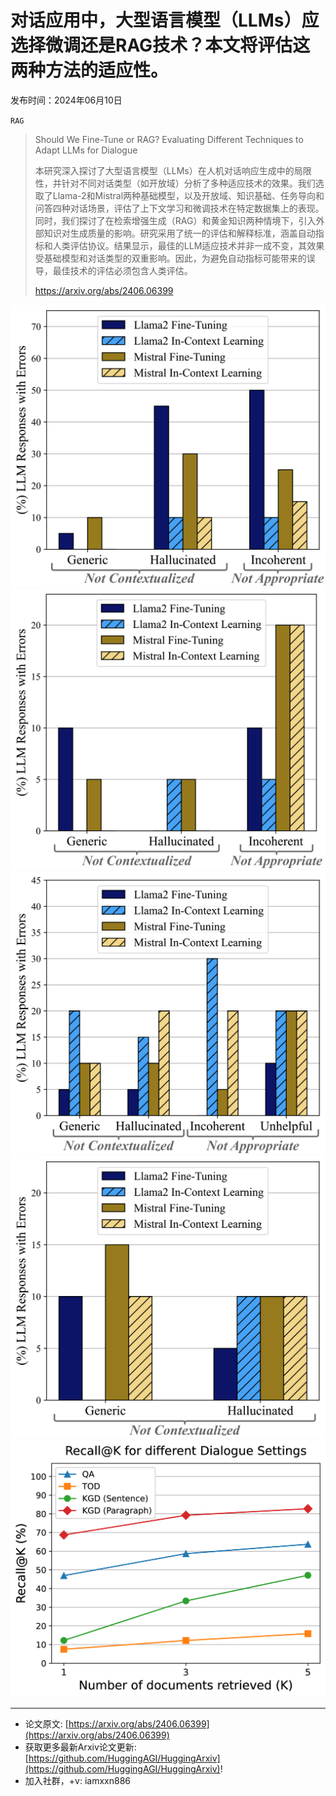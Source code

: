 # 对话应用中，大型语言模型（LLMs）应选择微调还是RAG技术？本文将评估这两种方法的适应性。
发布时间：2024年06月10日

`RAG`
> Should We Fine-Tune or RAG? Evaluating Different Techniques to Adapt LLMs for Dialogue
>
> 本研究深入探讨了大型语言模型（LLMs）在人机对话响应生成中的局限性，并针对不同对话类型（如开放域）分析了多种适应技术的效果。我们选取了Llama-2和Mistral两种基础模型，以及开放域、知识基础、任务导向和问答四种对话场景，评估了上下文学习和微调技术在特定数据集上的表现。同时，我们探讨了在检索增强生成（RAG）和黄金知识两种情境下，引入外部知识对生成质量的影响。研究采用了统一的评估和解释标准，涵盖自动指标和人类评估协议。结果显示，最佳的LLM适应技术并非一成不变，其效果受基础模型和对话类型的双重影响。因此，为避免自动指标可能带来的误导，最佳技术的评估必须包含人类评估。
>
> https://arxiv.org/abs/2406.06399

![](https://raw.githubusercontent.com/HuggingAGI/HuggingArxiv/main/paper_images/2406.06399/x1.png)
![](https://raw.githubusercontent.com/HuggingAGI/HuggingArxiv/main/paper_images/2406.06399/x2.png)
![](https://raw.githubusercontent.com/HuggingAGI/HuggingArxiv/main/paper_images/2406.06399/x3.png)
![](https://raw.githubusercontent.com/HuggingAGI/HuggingArxiv/main/paper_images/2406.06399/x4.png)
![](https://raw.githubusercontent.com/HuggingAGI/HuggingArxiv/main/paper_images/2406.06399/x5.png)

<hr />

- 论文原文: [https://arxiv.org/abs/2406.06399](https://arxiv.org/abs/2406.06399)
- 获取更多最新Arxiv论文更新: [https://github.com/HuggingAGI/HuggingArxiv](https://github.com/HuggingAGI/HuggingArxiv)!
- 加入社群，+v: iamxxn886